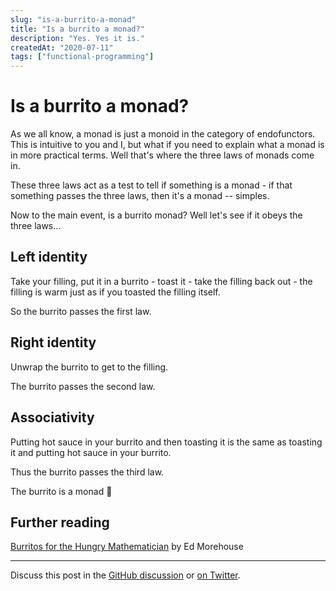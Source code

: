 ```yaml
---
slug: "is-a-burrito-a-monad"
title: "Is a burrito a monad?"
description: "Yes. Yes it is."
createdAt: "2020-07-11"
tags: ["functional-programming"]
---
```


# Is a burrito a monad?

As we all know, a monad is just a monoid in the category of endofunctors. This is intuitive to you and I, but what if you need to explain what a monad is in more practical terms. Well that's where the three laws of monads come in.

These three laws act as a test to tell if something is a monad - if that something passes the three laws, then it's a monad -- simples.

Now to the main event, is a burrito monad? Well let's see if it obeys the three laws...

## Left identity

Take your filling, put it in a burrito - toast it - take the filling back out - the filling is warm just as if you toasted the filling itself.

So the burrito passes the first law.

## Right identity

Unwrap the burrito to get to the filling.

The burrito passes the second law.

## Associativity

Putting hot sauce in your burrito and then toasting it is the same as toasting it and putting hot sauce in your burrito.

Thus the burrito passes the third law.

The burrito is a monad 🌯

## Further reading

[Burritos for the Hungry Mathematician](https://emorehouse.wescreates.wesleyan.edu/silliness/burrito_monads.pdf) by Ed Morehouse

---

Discuss this post in the [GitHub discussion](https://github.com/tom-sherman/blog/discussions/7) or [on Twitter](https://twitter.com/tomus_sherman/status/1281960295024517123?s=19).
